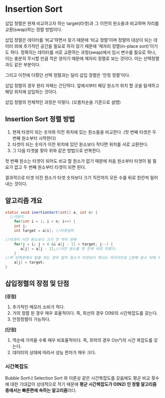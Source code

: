 # Insertion Sort
삽입 정렬은 현재 비교하고자 하는 target(타겟)과 그 이전의 원소들과 비교하며 자리를 교환(swap)하는 정렬 방법이다.

삽입 정렬은 데이터를 ‘비교’하면서 찾기 때문에 ‘비교 정렬’이며 정렬의 대상이 되는 데이터 외에 추가적인 공간을 필요로 하지 않기 때문에 ‘제자리 정렬(in-place sort)’이기도 하다. 정확히는 데이터를 서로 교환하는 과정(swap)에서 임시 변수를 필요로 하나, 이는 충분히 무시할 만큼 적은 양이기 때문에 제자리 정렬로 보는 것이다. 이는 선택정렬과도 같은 부분이다.

그리고 이전에 다뤘던 선택 정렬과는 달리 삽입 정렬은 ‘안정 정렬’이다.

삽입 정렬의 경우 원리 자체는 간단하다. 앞에서부터 해당 원소가 위치 할 곳을 탐색하고 해당 위치에 삽입하는 것이다.

삽입 정렬의 전체적인 과정은 이렇다. (오름차순을 기준으로 설명)

## Insertion Sort 정렬 방법

1. 현재 타겟이 되는 숫자와 이전 위치에 있는 원소들을 비교한다. (첫 번째 타겟은 두 번째 원소부터 시작한다)
2. 타겟이 되는 숫자가 이전 위치에 있던 원소보다 작다면 위치를 서로 교환한다.
3. 그 다음 타겟을 찾아 위와 같은 방법으로 반복한다.

첫 번째 원소는 타겟이 되어도 비교 할 원소가 없기 때문에 처음 원소부터 타겟이 될 필요가 없고 두 번째 원소부터 타겟이 되면 된다.

결과적으로 타겟 이전 원소가 타겟 숫자보다 크기 직전까지 모든 수를 뒤로 한칸씩 밀어내는 것이다.

## 알고리즘 개요

```java
static void inertionSort(int[] a, int n) {
  //라운드
	for(int i = 1; i < n; i++) {
    int j;
    int target = a[i]; //타겟넘버

//타겟이 이전 원소보다 크기 전 까지 반복
    for(j = i; j > 0 && a[j - 1] > target; j--) {
       a[j] = a[j - 1];//이전 원소를 한 칸씩 뒤로 미룬다.
    }
//위 반복문에서 탈출 하는 경우 앞의 원소가 타겟보다 작다는 의미이므로 j번째 원소 뒤에 와야 한다.
    a[j] = target;
}
```

## 삽입정렬의 장점 및 단점

**[장점]**

1. 추가적인 메모리 소비가 적다.
2. 거의 정렬 된 경우 매우 효율적이다. 즉, 최선의 경우 O(N)의 시간복잡도를 갖는다.
3. 안정정렬이 가능하다.

**[단점]**

1. 역순에 가까울 수록 매우 비효율적이다. 즉, 최악의 경우 O(n²)의 시간 복잡도를 갖는다.
2. 데이터의 상태에 따라서 성능 편차가 매우 크다.

### 시간복잡도

Bubble Sort나 Selection Sort 와 이론상 같은 시간복잡도를 갖음에도 평균 비교 횟수에 대한 기대값이 상대적으로 적기 때문에 **평균 시간복잡도가 O(N2) 인 정렬 알고리즘 중에서는 빠른편에 속하는 알고리즘**이다.